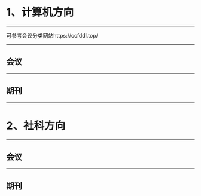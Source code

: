 # 1、计算机方向

---

可参考会议分类网站https://ccfddl.top/

---
## 会议



---
## 期刊

---

# 2、社科方向

---
## 会议

---
## 期刊
